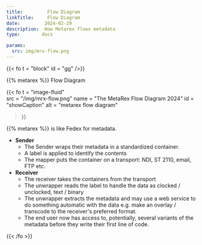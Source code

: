 ```yaml
---
title:         Flow Diagram
linkTitle:     Flow Diagram
date:         2024-02-29
description:  How Metarex flows metadata
type:        docs

params:
  src: img/mrx-flow.png
---
```


{{< fo t = "block" 
    id = "gg" 
/>}}

<div class="ui center aligned header">{{% metarex %}} Flow Diagram</div>

{{< fo t = "image-fluid"  
    src = "/img/mrx-flow.png" 
    name = "The MetaRex Flow Diagram 2024" 
    id = "showCaption" 
    alt = "metarex flow diagram"
>}}

{{% metarex %}} is like Fedex for metadata.

* **Sender**
  * The Sender wraps their metadata in a standardized container.
  * A label is applied to identify the contents
  * The mapper puts the container on a transport: NDI, ST 2110, email, FTP etc.
* **Receiver**
  * The receiver takes the containers from the transport
  * The unwrapper reads the label to handle the data as clocked / unclocked,
    text / binary
  * The unwrapper extracts the metadata and may use a web service to do something
    automatic with the data e.g. make an overlay / transcode to the receiver's
    preferred format.
  * The end user now has access to, potentially, several variants of the metadata
    before they write their first line of code.

{{< /fo >}}